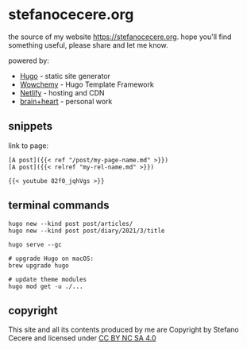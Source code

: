 # stefanocecere.org
the source of my website <https://stefanocecere.org>.
hope you'll find something useful, please share and let me know.

powered by:
- [Hugo](https://gohugo.io) - static site generator
- [Wowchemy](https://wowchemy.com) - Hugo Template Framework
- [Netlify](https://www.netlify.com) - hosting and CDN
- [brain+heart](https://stefanocecere.org) - personal work

## snippets
link to page:
```
[A post]({{< ref "/post/my-page-name.md" >}})
[A post]({{< relref "my-rel-name.md" >}})

{{< youtube 82f0_jqhVgs >}}
```

## terminal commands
```
hugo new --kind post post/articles/
hugo new --kind post post/diary/2021/3/title

hugo serve --gc

# upgrade Hugo on macOS:
brew upgrade hugo

# update theme modules
hugo mod get -u ./...
```
## copyright
This site and all its contents produced by me are Copyright by Stefano Cecere and  licensed under [CC BY NC SA 4.0](https://creativecommons.org/licenses/by-nc-sa/4.0)
